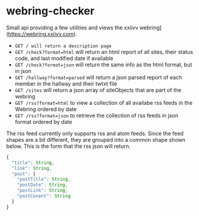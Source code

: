 # webring-checker

Small api providing a few utilities and views the xxiivv webring](https://webring.xxiivv.com).

  - `GET / will return a description page`
  - `GET /check?format=html` will return an html report of all sites, their status code, and last modified date if available
  - `GET /check?format=json` will return the same info as the html format, but in json
  - `GET /hallway?format=parsed` will return a json parsed report of each member in the hallway and their twtxt file
  - `GET /sites` will return a json array of siteObjects that are part of the webring
  - `GET /rss?format=html` to view a collection of all availabe rss feeds in the Webring ordered by date
  - `GET /rss?format=json` to retrieve the collection of rss feeds in json format ordered by date

The rss feed currently only supports rss and atom feeds. Since the feed shapes are a bit different, they are grouped into a common shape shown below. This is the form that the rss json will return.

```js
{
  "title": String,
  "link": String,
  "post": {
    "postTitle": String,
    "postDate": String,
    "postLink": String,
    "postConent": String
  }
}
```
